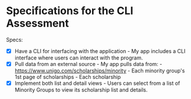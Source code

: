 # Specifications for the CLI Assessment

Specs:
- [x] Have a CLI for interfacing with the application
      - My app includes a CLI interface where users can interact with the program.
- [x] Pull data from an external source
      - My app pulls data from:
          - https://www.unigo.com/scholarships/minority
          - Each minority group's 1st page of scholarships
          - Each scholarship
- [x] Implement both list and detail views
      - Users can select from a list of Minority Groups to view its scholarship list and details.
